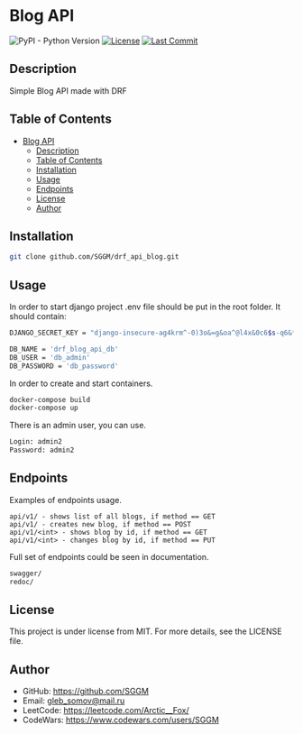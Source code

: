 # Blog API

![PyPI - Python Version](https://img.shields.io/pypi/pyversions/django)
[![License](https://img.shields.io/badge/license-MIT-blue.svg)](LICENSE)
[![Last Commit](https://img.shields.io/github/last-commit/SGGM/drf_api_blog.svg)](https://github.com/SGGM/drf_api_blog/commits/master)


## Description

Simple Blog API made with DRF

## Table of Contents

- [Blog API](#blog-api)
  - [Description](#description)
  - [Table of Contents](#table-of-contents)
  - [Installation](#installation)
  - [Usage](#usage)
  - [Endpoints](#endpoints)
  - [License](#license)
  - [Author](#author)


## Installation

```bash
git clone github.com/SGGM/drf_api_blog.git
```

## Usage

In order to start django project .env file should be put in the root folder.
It should contain:
```bash
DJANGO_SECRET_KEY = "django-insecure-ag4krm^-0)3o&=g&oa^@l4x&0c6$s-q6&*hgs&&auf^-5%i!mz"

DB_NAME = 'drf_blog_api_db'
DB_USER = 'db_admin'
DB_PASSWORD = 'db_password'
```

In order to create and start containers.

```bash
docker-compose build
docker-compose up
```

There is an admin user, you can use.

```bash
Login: admin2
Password: admin2
```

## Endpoints

Examples of endpoints usage.

```
api/v1/ - shows list of all blogs, if method == GET
api/v1/ - creates new blog, if method == POST
api/v1/<int> - shows blog by id, if method == GET
api/v1/<int> - changes blog by id, if method == PUT
```

Full set of endpoints could be seen in documentation.
```bash
swagger/
redoc/
```

## License

This project is under license from MIT. For more details, see the LICENSE file.

## Author

* GitHub: https://github.com/SGGM
* Email: gleb_somov@mail.ru
* LeetCode: https://leetcode.com/Arctic__Fox/
* CodeWars: https://www.codewars.com/users/SGGM